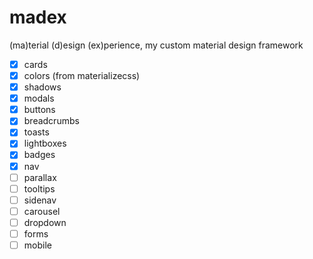 # madex
(ma)terial (d)esign (ex)perience, my custom material design framework

- [x] cards
- [x] colors (from materializecss)
- [x] shadows
- [x] modals
- [x] buttons
- [x] breadcrumbs
- [x] toasts
- [x] lightboxes
- [x] badges
- [x] nav
- [ ] parallax
- [ ] tooltips
- [ ] sidenav
- [ ] carousel
- [ ] dropdown
- [ ] forms
- [ ] mobile
